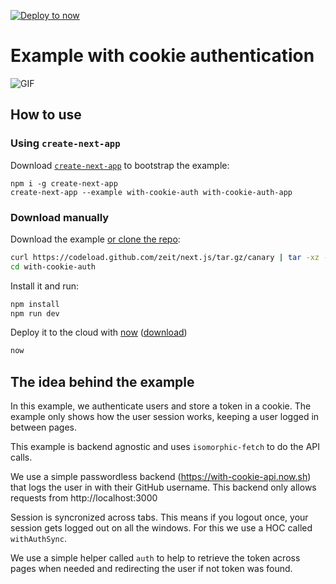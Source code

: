 [![Deploy to now](https://deploy.now.sh/static/button.svg)](https://deploy.now.sh/?repo=https://github.com/zeit/next.js/tree/master/examples/with-cookie-auth)
# Example with cookie authentication

![GIF](https://i.imgur.com/067Ph56.gif)

## How to use

### Using `create-next-app`

Download [`create-next-app`](https://github.com/segmentio/create-next-app) to bootstrap the example:

```
npm i -g create-next-app
create-next-app --example with-cookie-auth with-cookie-auth-app
```

### Download manually

Download the example [or clone the repo](https://github.com/zeit/next.js):

```bash
curl https://codeload.github.com/zeit/next.js/tar.gz/canary | tar -xz --strip=2 next.js-canary/examples/with-cookie-auth
cd with-cookie-auth
```

Install it and run:

```bash
npm install
npm run dev
```

Deploy it to the cloud with [now](https://zeit.co/now) ([download](https://zeit.co/download))

```bash
now
```

## The idea behind the example

In this example, we authenticate users and store a token in a cookie. The example only shows how the user session works, keeping a user logged in between pages.

This example is backend agnostic and uses `isomorphic-fetch` to do the API calls.

We use a simple passwordless backend (https://with-cookie-api.now.sh) that logs the user in with their GitHub username. This backend only allows requests from http://localhost:3000

Session is syncronized across tabs. This means if you logout once, your session gets logged out on all the windows. For this we use a HOC called `withAuthSync`.

We use a simple helper called `auth` to help to retrieve the token across pages when needed and redirecting the user if not token was found.